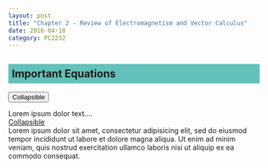 ```yaml
---
layout: post
title: "Chapter 2 - Review of Electromagnetism and Vector Calculus"
date: 2016-04-18
category: PC2232
---
```


<h2><div style="padding:7px;background-color:#63C1BA;line-height:1.2;">
Important Equations
</div></h2>

<button data-toggle="collapse" data-target="#demo">Collapsible</button>

<div id="demo" class="collapse">
Lorem ipsum dolor text....
</div>

<div class="container">
  <a href="#trial" class="btn btn-info" data-toggle="collapse">Collapsible</a>
  <div id="trial" class="collapse">
    Lorem ipsum dolor sit amet, consectetur adipisicing elit,
    sed do eiusmod tempor incididunt ut labore et dolore magna aliqua. Ut enim ad minim veniam,
    quis nostrud exercitation ullamco laboris nisi ut aliquip ex ea commodo consequat.
  </div>
</div>



